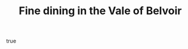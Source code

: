 ---
layout: home
title:  "Fine dining in the Vale of Belvoir"
bodyClass: bg-leaf-blue
hero:
    image:
        url: Jericho_002.jpg
        alt: "A table setting at Restaurant Jericho"
body:
    feature:
        text: "Rooted by working the land, Restaurant Jericho shares a dining experience at our farm inspired by humble ingredients and the most honest way to cook, fire."
        link:
            text: "Our history"
            path: "/history"
        images:
            - url: Jericho_006.jpg
              alt: "Chef Richard Stevens in the kitchen garden"
            - url: Jericho_008.jpg
              alt: "Restaurant Jericho exterior"
    content-block:
        text: "From our kitchen garden and surrounding farms our tasting menu reflects the characteristics of our land.  Inherited knowledge and new skills combine to create vibrant food and a relaxed atmosphere."
        link:
            text: "Read more"
            path: "/food"
        images:
            - url: Jericho_003.jpg
              alt: "Restaurant Jericho exterior"
              ar: "6:4"
            - url: Jericho_0012.jpg
              alt: "Restaurant Jericho exterior"
              ar: "6:4"
            - url: Jericho_005.jpg
              alt: "Chef Richard Stevens in the kitchen garden"
              ar: "4:6"
    call-to-action:
        title: Gift vouchers
        text: "A thoughtful gift, something to look forward to or a reason to get away. Our gift vouchers are beautifully presented."
        link:
            text: "Treat Someone"
            path: "https://restaurantjericho.sumupstore.com/"
            target: "_blank"
seo:
    title: "Fine dining in the Vale of Belvoir"
    description: "Rooted by working the land, Restaurant Jericho shares a dining experience at our farm inspired by humble ingredients and the most honest way to cook, fire."
    image:
        url: Jericho_002.jpg
        alt: "A table setting at Restaurant Jericho"
---
